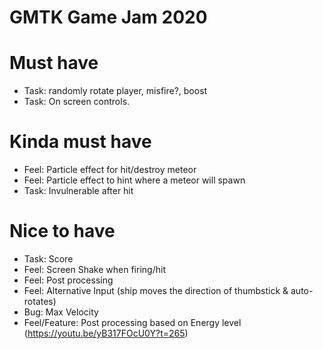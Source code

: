 # GMTK Game Jam 2020

# Must have
* Task: randomly rotate player, misfire?, boost
* Task: On screen controls.

# Kinda must have
* Feel: Particle effect for hit/destroy meteor
* Feel: Particle effect to hint where a meteor will spawn
* Task: Invulnerable after hit

# Nice to have
* Task: Score
* Feel: Screen Shake when firing/hit
* Feel: Post processing
* Feel: Alternative Input (ship moves the direction of thumbstick & auto-rotates)
* Bug: Max Velocity
* Feel/Feature: Post processing based on Energy level (https://youtu.be/yB317FOcU0Y?t=265)
